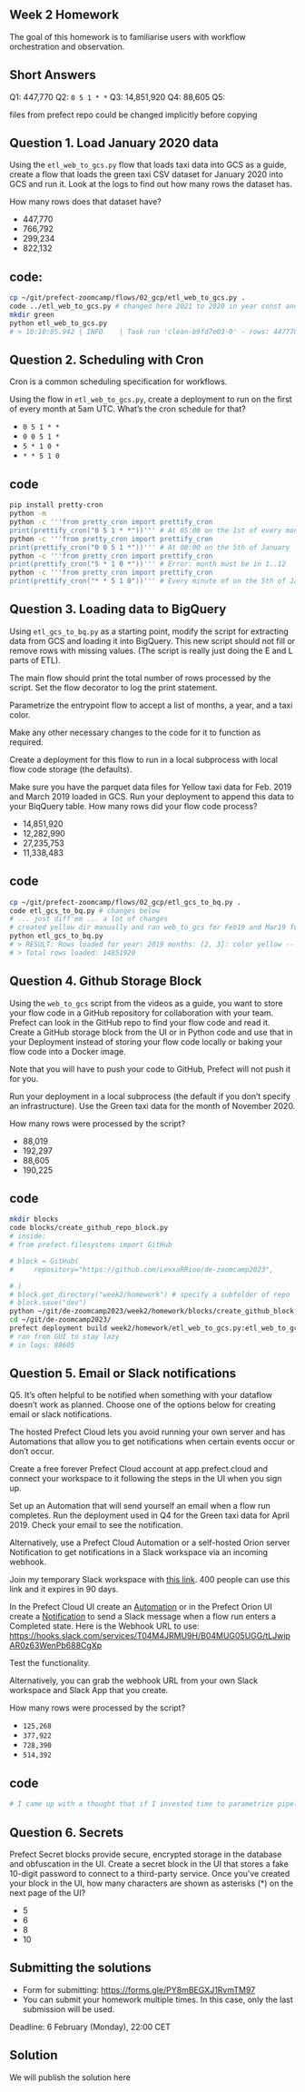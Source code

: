 ## Week 2 Homework

The goal of this homework is to familiarise users with workflow orchestration and observation. 

## Short Answers
Q1: 447,770
Q2: `0 5 1 * *`
Q3: 14,851,920
Q4: 88,605
Q5: 

files from prefect repo could be changed implicitly before copying



## Question 1. Load January 2020 data

Using the `etl_web_to_gcs.py` flow that loads taxi data into GCS as a guide, create a flow that loads the green taxi CSV dataset for January 2020 into GCS and run it. Look at the logs to find out how many rows the dataset has.

How many rows does that dataset have?

* 447,770
* 766,792
* 299,234
* 822,132

## code:
```bash
cp ~/git/prefect-zoomcamp/flows/02_gcp/etl_web_to_gcs.py .
code ../etl_web_to_gcs.py # changed here 2021 to 2020 in year const and yellow to green; looked in prev. homework which col names should be in clean section and placed them here as well (tpep to lpep)
mkdir green
python etl_web_to_gcs.py
# > 10:10:05.942 | INFO    | Task run 'clean-b9fd7e03-0' - rows: 447770
```


## Question 2. Scheduling with Cron

Cron is a common scheduling specification for workflows. 

Using the flow in `etl_web_to_gcs.py`, create a deployment to run on the first of every month at 5am UTC. What’s the cron schedule for that?

- `0 5 1 * *`
- `0 0 5 1 *`
- `5 * 1 0 *`
- `* * 5 1 0`

## code
```bash
pip install pretty-cron
python -m 
python -c '''from pretty_cron import prettify_cron
print(prettify_cron("0 5 1 * *"))''' # At 05:00 on the 1st of every month. !!!Winner!!!
python -c '''from pretty_cron import prettify_cron
print(prettify_cron("0 0 5 1 *"))''' # At 00:00 on the 5th of January
python -c '''from pretty_cron import prettify_cron
print(prettify_cron("5 * 1 0 *"))''' # Error: month must be in 1..12
python -c '''from pretty_cron import prettify_cron
print(prettify_cron("* * 5 1 0"))''' # Every minute of on the 5th of January and on every Sunday in January
```


## Question 3. Loading data to BigQuery 

Using `etl_gcs_to_bq.py` as a starting point, modify the script for extracting data from GCS and loading it into BigQuery. This new script should not fill or remove rows with missing values. (The script is really just doing the E and L parts of ETL).

The main flow should print the total number of rows processed by the script. Set the flow decorator to log the print statement.

Parametrize the entrypoint flow to accept a list of months, a year, and a taxi color. 

Make any other necessary changes to the code for it to function as required.

Create a deployment for this flow to run in a local subprocess with local flow code storage (the defaults).

Make sure you have the parquet data files for Yellow taxi data for Feb. 2019 and March 2019 loaded in GCS. Run your deployment to append this data to your BiqQuery table. How many rows did your flow code process?

- 14,851,920
- 12,282,990
- 27,235,753
- 11,338,483

## code
```bash
cp ~/git/prefect-zoomcamp/flows/02_gcp/etl_gcs_to_bq.py .
code etl_gcs_to_bq.py # changes below
# ... just diff'em ... a lot of changes
# created yellow dir manually and ran web_to_gcs for Feb19 and Mar19 for Yellow taxis, changing code each time; it's lazy but it works for two runs
python etl_gcs_to_bq.py
# > RESULT: Rows loaded for year: 2019 months: [2, 3]: color yellow -- [7019375, 7832545]
# > Total rows loaded: 14851920
```

## Question 4. Github Storage Block

Using the `web_to_gcs` script from the videos as a guide, you want to store your flow code in a GitHub repository for collaboration with your team. Prefect can look in the GitHub repo to find your flow code and read it. Create a GitHub storage block from the UI or in Python code and use that in your Deployment instead of storing your flow code locally or baking your flow code into a Docker image. 

Note that you will have to push your code to GitHub, Prefect will not push it for you.

Run your deployment in a local subprocess (the default if you don’t specify an infrastructure). Use the Green taxi data for the month of November 2020.

How many rows were processed by the script?

- 88,019
- 192,297
- 88,605
- 190,225

## code
```bash
mkdir blocks
code blocks/create_github_repo_block.py
# inside:
# from prefect.filesystems import GitHub

# block = GitHub(
#     repository="https://github.com/LexxaRRioo/de-zoomcamp2023",

# )
# block.get_directory("week2/homework") # specify a subfolder of repo
# block.save("dev")
python ~/git/de-zoomcamp2023/week2/homework/blocks/create_github_block.py
cd ~/git/de-zoomcamp2023/
prefect deployment build week2/homework/etl_web_to_gcs.py:etl_web_to_gcs --name Q4_pipe --apply -sb github/dev
# ran from GUI to stay lazy
# in logs: 88605
```

## Question 5. Email or Slack notifications

Q5. It’s often helpful to be notified when something with your dataflow doesn’t work as planned. Choose one of the options below for creating email or slack notifications.

The hosted Prefect Cloud lets you avoid running your own server and has Automations that allow you to get notifications when certain events occur or don’t occur. 

Create a free forever Prefect Cloud account at app.prefect.cloud and connect your workspace to it following the steps in the UI when you sign up. 

Set up an Automation that will send yourself an email when a flow run completes. Run the deployment used in Q4 for the Green taxi data for April 2019. Check your email to see the notification.

Alternatively, use a Prefect Cloud Automation or a self-hosted Orion server Notification to get notifications in a Slack workspace via an incoming webhook. 

Join my temporary Slack workspace with [this link](https://join.slack.com/t/temp-notify/shared_invite/zt-1odklt4wh-hH~b89HN8MjMrPGEaOlxIw). 400 people can use this link and it expires in 90 days. 

In the Prefect Cloud UI create an [Automation](https://docs.prefect.io/ui/automations) or in the Prefect Orion UI create a [Notification](https://docs.prefect.io/ui/notifications/) to send a Slack message when a flow run enters a Completed state. Here is the Webhook URL to use: https://hooks.slack.com/services/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

Test the functionality.

Alternatively, you can grab the webhook URL from your own Slack workspace and Slack App that you create. 


How many rows were processed by the script?

- `125,268`
- `377,922`
- `728,390`
- `514,392`

## code
```bash
# I came up with a thought that if I invested time to parametrize pipeline it would save me))

```

## Question 6. Secrets

Prefect Secret blocks provide secure, encrypted storage in the database and obfuscation in the UI. Create a secret block in the UI that stores a fake 10-digit password to connect to a third-party service. Once you’ve created your block in the UI, how many characters are shown as asterisks (*) on the next page of the UI?

- 5
- 6
- 8
- 10


## Submitting the solutions

* Form for submitting: https://forms.gle/PY8mBEGXJ1RvmTM97
* You can submit your homework multiple times. In this case, only the last submission will be used. 

Deadline: 6 February (Monday), 22:00 CET


## Solution

We will publish the solution here
